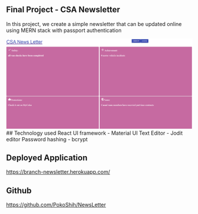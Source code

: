 
## Final Project - CSA Newsletter
In this project, we create a simple newsletter that can be updated online using MERN stack with passport authentication

<img src="/client/src/components/img/image.PNG">
## Technology used
React UI framework - Material UI
Text Editor - Jodit editor
Password hashing - bcrypt 

## Deployed Application
https://branch-newsletter.herokuapp.com/
## Github
https://github.com/PokoShih/NewsLetter



